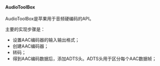 #### AudioToolBox
AudioToolBox是苹果用于音频硬编码的API。

主要的实现步骤是：
* 设置AAC编码器的输入输出格式；
* 创建AAC编码器；
* 转码；
* 得到AAC编码数据后，添加ADTS头。ADTS头用于区分每个AAC数据帧；

